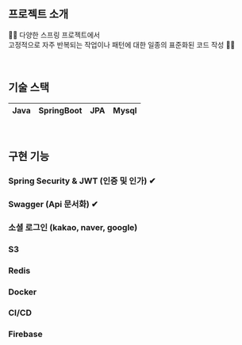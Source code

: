
## 프로젝트 소개
🤷‍♀️ 다양한 스프링 프로젝트에서 <br>
고정적으로 자주 반복되는 작업이나 패턴에 대한 일종의 표준화된 코드 작성 🤷‍♀️
<p align="justify">

</p>

<br>

## 기술 스택

| Java | SpringBoot |  JPA   |  Mysql   |
| :--------: | :--------: | :------: | :-----: |
<br>

## 구현 기능

### Spring Security & JWT (인증 및 인가) ✔

### Swagger (Api 문서화) ✔

### 소셜 로그인 (kakao, naver, google)

### S3

### Redis

### Docker

### CI/CD

### Firebase

<br>
